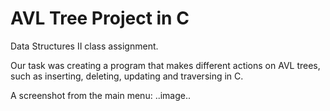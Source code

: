 # AVL Tree Project in C

Data Structures II class assignment.

Our task was creating a program that makes different actions on AVL trees, such as inserting, deleting, updating and traversing in C.

A screenshot from the main menu:
..image..
